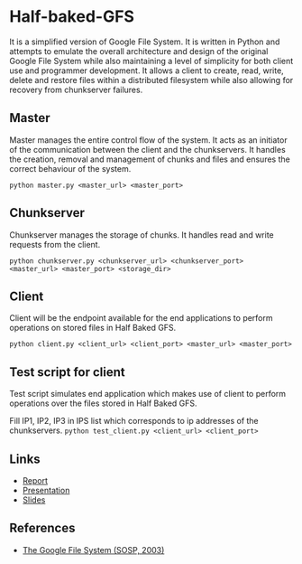 # Half-baked-GFS
It is a simplified version of Google File System. It is written in Python and attempts to emulate the overall architecture and design of the original Google File System while also maintaining a level of simplicity for both client use and programmer development. It allows a client to create, read, write, delete and restore files within a distributed filesystem while also allowing for recovery from chunkserver failures.

## Master

Master manages the entire control flow of the system. It acts as an initiator of the communication between the client and the chunkservers. It handles the creation, removal and management of chunks and files and ensures the correct behaviour of the system.

``` python master.py <master_url> <master_port> ```

## Chunkserver

Chunkserver manages the storage of chunks. It handles read and write requests from the client.

``` python chunkserver.py <chunkserver_url> <chunkserver_port> <master_url> <master_port> <storage_dir> ```

## Client

Client will be the endpoint available for the end applications to perform operations on stored files in Half Baked GFS.

``` python client.py <client_url> <client_port> <master_url> <master_port> ```

## Test script for client

Test script simulates end application which makes use of client to perform operations over the files stored in Half Baked GFS.

Fill IP1, IP2, IP3 in IPS list which corresponds to ip addresses of the chunkservers.
``` python test_client.py <client_url> <client_port> ```

## Links
- [Report](https://drive.google.com/file/d/1CHr3GkEUfWA1RGMA_tm6kvjbv4dYSTW0/view?usp=sharing)
- [Presentation](https://drive.google.com/file/d/10_SOlnbLlE6LVK6HJgH3xj9b5yZJcxM7/view?usp=sharing)
- [Slides](https://docs.google.com/presentation/d/1Fv_nA9KA5Q7Z6OzjOObs98Ojo8lNeO_xQnQr_C3dUMQ/edit?usp=sharing)

## References
- [The Google File System (SOSP, 2003)](https://static.googleusercontent.com/media/research.google.com/en//archive/gfs-sosp2003.pdf)
